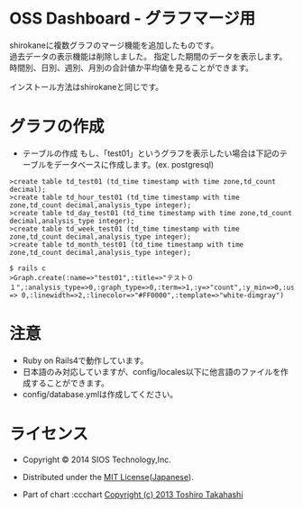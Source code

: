 OSS Dashboard - グラフマージ用
=========
shirokaneに複数グラフのマージ機能を追加したものです。  
過去データの表示機能は削除しました。
指定した期間のデータを表示します。時間別、日別、週別、月別の合計値か平均値を見ることができます。

インストール方法はshirokaneと同じです。

グラフの作成
=========
* テーブルの作成
  もし、「test01」というグラフを表示したい場合は下記のテーブルをデータベースに作成します。(ex. postgresql)

```
>create table td_test01 (td_time timestamp with time zone,td_count decimal);
>create table td_hour_test01 (td_time timestamp with time zone,td_count decimal,analysis_type integer);
>create table td_day_test01 (td_time timestamp with time zone,td_count decimal,analysis_type integer);
>create table td_week_test01 (td_time timestamp with time zone,td_count decimal,analysis_type integer);
>create table td_month_test01 (td_time timestamp with time zone,td_count decimal,analysis_type integer);
  
$ rails c
>Graph.create(:name=>"test01",:title=>"テスト０１",:analysis_type=>0,:graph_type=>0,:term=>1,:y=>"count",:y_min=>0,:useval=>0,:usetip => 0,:linewidth=>2,:linecolor=>"#FF0000",:template=>"white-dimgray")
```
注意
=========
* Ruby on Rails4で動作しています。
* 日本語のみ対応していますが、config/locales以下に他言語のファイルを作成することができます。
* config/database.ymlは作成してください。

ライセンス
=========
* Copyright &copy; 2014 SIOS Technology,Inc.  
* Distributed under the [MIT License][MIT]([Japanese][MIT_JP]).  

* Part of chart  :ccchart
[Copyright (c) 2013 Toshiro Takahashi][CCCHART]  
  
[MIT]: http://www.opensource.org/licenses/mit-license.php
[MIT_JP]: http://sourceforge.jp/projects/opensource/wiki/licenses%2FMIT_license
[CCCHART]: http://ccchart.com/  
